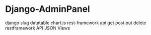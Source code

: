 # Django-AdminPanel
django slug datatable chart.js rest-framework api get post put delete restframework API JSON Views
